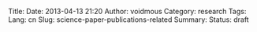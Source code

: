 Title: 
Date: 2013-04-13 21:20
Author: voidmous
Category: research
Tags: 
Lang: cn
Slug: science-paper-publications-related
Summary: 
Status: draft


